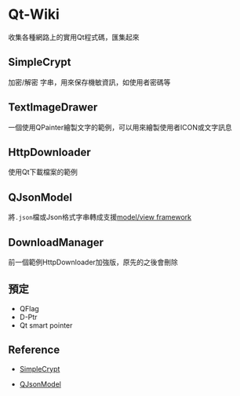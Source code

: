 # Qt-Wiki

收集各種網路上的實用Qt程式碼，匯集起來

## SimpleCrypt

加密/解密 字串，用來保存機敏資訊，如使用者密碼等

## TextImageDrawer

一個使用QPainter繪製文字的範例，可以用來繪製使用者ICON或文字訊息

## HttpDownloader

使用Qt下載檔案的範例

## QJsonModel

將`.json`檔或Json格式字串轉成支援[model/view framework](https://doc.qt.io/qt-5/model-view-programming.html)

## DownloadManager

前一個範例HttpDownloader加強版，原先的之後會刪除

## 預定

- QFlag
- D-Ptr
- Qt smart pointer

## Reference

- [SimpleCrypt](https://wiki.qt.io/Simple_encryption_with_SimpleCrypt)

- [QJsonModel](https://github.com/dridk/QJsonModel)
